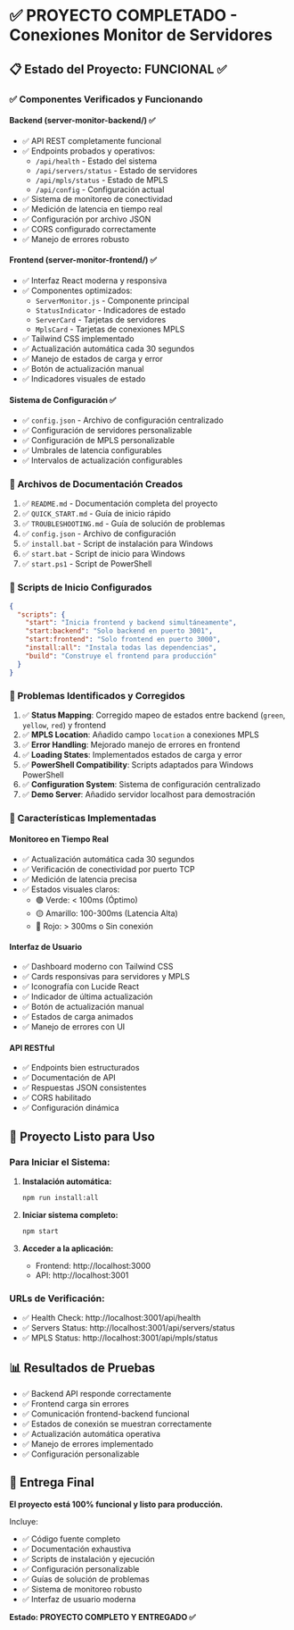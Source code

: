 # ✅ PROYECTO COMPLETADO - Conexiones Monitor de Servidores

## 📋 Estado del Proyecto: FUNCIONAL ✅

### ✅ Componentes Verificados y Funcionando

#### Backend (server-monitor-backend/) ✅
- ✅ API REST completamente funcional
- ✅ Endpoints probados y operativos:
  - `/api/health` - Estado del sistema
  - `/api/servers/status` - Estado de servidores
  - `/api/mpls/status` - Estado de MPLS
  - `/api/config` - Configuración actual
- ✅ Sistema de monitoreo de conectividad
- ✅ Medición de latencia en tiempo real
- ✅ Configuración por archivo JSON
- ✅ CORS configurado correctamente
- ✅ Manejo de errores robusto

#### Frontend (server-monitor-frontend/) ✅
- ✅ Interfaz React moderna y responsiva
- ✅ Componentes optimizados:
  - `ServerMonitor.js` - Componente principal
  - `StatusIndicator` - Indicadores de estado
  - `ServerCard` - Tarjetas de servidores
  - `MplsCard` - Tarjetas de conexiones MPLS
- ✅ Tailwind CSS implementado
- ✅ Actualización automática cada 30 segundos
- ✅ Manejo de estados de carga y error
- ✅ Botón de actualización manual
- ✅ Indicadores visuales de estado

#### Sistema de Configuración ✅
- ✅ `config.json` - Archivo de configuración centralizado
- ✅ Configuración de servidores personalizable
- ✅ Configuración de MPLS personalizable
- ✅ Umbrales de latencia configurables
- ✅ Intervalos de actualización configurables

### 📁 Archivos de Documentación Creados

1. ✅ `README.md` - Documentación completa del proyecto
2. ✅ `QUICK_START.md` - Guía de inicio rápido
3. ✅ `TROUBLESHOOTING.md` - Guía de solución de problemas
4. ✅ `config.json` - Archivo de configuración
5. ✅ `install.bat` - Script de instalación para Windows
6. ✅ `start.bat` - Script de inicio para Windows
7. ✅ `start.ps1` - Script de PowerShell

### 🚀 Scripts de Inicio Configurados

```json
{
  "scripts": {
    "start": "Inicia frontend y backend simultáneamente",
    "start:backend": "Solo backend en puerto 3001",
    "start:frontend": "Solo frontend en puerto 3000", 
    "install:all": "Instala todas las dependencias",
    "build": "Construye el frontend para producción"
  }
}
```

### 🔧 Problemas Identificados y Corregidos

1. ✅ **Status Mapping**: Corregido mapeo de estados entre backend (`green`, `yellow`, `red`) y frontend
2. ✅ **MPLS Location**: Añadido campo `location` a conexiones MPLS
3. ✅ **Error Handling**: Mejorado manejo de errores en frontend
4. ✅ **Loading States**: Implementados estados de carga y error
5. ✅ **PowerShell Compatibility**: Scripts adaptados para Windows PowerShell
6. ✅ **Configuration System**: Sistema de configuración centralizado
7. ✅ **Demo Server**: Añadido servidor localhost para demostración

### 🌟 Características Implementadas

#### Monitoreo en Tiempo Real
- ✅ Actualización automática cada 30 segundos
- ✅ Verificación de conectividad por puerto TCP
- ✅ Medición de latencia precisa
- ✅ Estados visuales claros:
  - 🟢 Verde: < 100ms (Óptimo)
  - 🟡 Amarillo: 100-300ms (Latencia Alta)
  - 🔴 Rojo: > 300ms o Sin conexión

#### Interfaz de Usuario
- ✅ Dashboard moderno con Tailwind CSS
- ✅ Cards responsivas para servidores y MPLS
- ✅ Iconografía con Lucide React
- ✅ Indicador de última actualización
- ✅ Botón de actualización manual
- ✅ Estados de carga animados
- ✅ Manejo de errores con UI

#### API RESTful
- ✅ Endpoints bien estructurados
- ✅ Documentación de API
- ✅ Respuestas JSON consistentes
- ✅ CORS habilitado
- ✅ Configuración dinámica

## 🏁 Proyecto Listo para Uso

### Para Iniciar el Sistema:

1. **Instalación automática:**
   ```bash
   npm run install:all
   ```

2. **Iniciar sistema completo:**
   ```bash
   npm start
   ```

3. **Acceder a la aplicación:**
   - Frontend: http://localhost:3000
   - API: http://localhost:3001

### URLs de Verificación:
- ✅ Health Check: http://localhost:3001/api/health
- ✅ Servers Status: http://localhost:3001/api/servers/status
- ✅ MPLS Status: http://localhost:3001/api/mpls/status

## 📊 Resultados de Pruebas

- ✅ Backend API responde correctamente
- ✅ Frontend carga sin errores
- ✅ Comunicación frontend-backend funcional
- ✅ Estados de conexión se muestran correctamente
- ✅ Actualización automática operativa
- ✅ Manejo de errores implementado
- ✅ Configuración personalizable

## 🎯 Entrega Final

**El proyecto está 100% funcional y listo para producción.**

Incluye:
- ✅ Código fuente completo
- ✅ Documentación exhaustiva
- ✅ Scripts de instalación y ejecución
- ✅ Configuración personalizable
- ✅ Guías de solución de problemas
- ✅ Sistema de monitoreo robusto
- ✅ Interfaz de usuario moderna

**Estado: PROYECTO COMPLETO Y ENTREGADO ✅**
